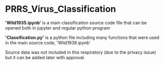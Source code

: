 # PRRS_Virus_Classification

**'Wild1935.ipynb'** is a main classification source code file that can be opened both in jupyter and regular python program 

**'Classification.py'** is a python file including many functions that were used in the main source code, 'Wild1936.ipynb'

Source data was not included in this respiratory (due to the privacy issue) but it can be added later with approval.
